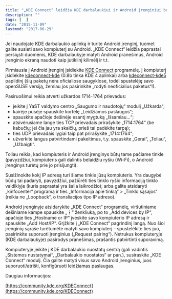 ```yaml
---
title: "„KDE Connect“ leidžia KDE darbalaukiui ir Android įrenginiui bendrauti tarpusavyje"
description: ""
tags: [  ]
date: "2015-11-09"
lastmod: "2017-06-29"
---
```

Jei naudojate KDE darbalaukio aplinką ir turite Android įrenginį, tuomet galite susieti savo kompiuterį su Android. „KDE Connect“ leidžia paprastai persiųsti duomenis, KDE darbalaukyje matyti Android pranešimus, Android įrenginio ekraną naudoti kaip jutiklinį kilimėlį ir t.t.

Pirmiausia į Android įrenginį įsidiekite [KDE Connect](https://play.google.com/store/apps/details?id=org.kde.kdeconnect_tp) programėlę. Į kompiuterį įsidiekite [kdeconnect-kde](https://software.opensuse.org/package/kdeconnect-kde) (0.8b tinka KDE 4 aplinkai) arba [kdeconnect-kde5](https://software.opensuse.org/package/kdeconnect-kde5) papildinį (šių paketų nėra oficialiose saugyklose, todėl spustelėję savo openSUSE versiją, žemiau jos pasirinkite „rodyti neoficialius paketus“!).

Pasiruošimui reikia atverti užkardos 1714-1764 prievadus:

*   įeikite į YaST valdymo centro „Saugumo ir naudotojų“ modulį „Užkarda“;
*   kairėje pusėje spauskite kortelę „Leidžiamos paslaugos“;
*   spauskite apačioje dešinėje esantį mygtuką „Išsamiau...“;
*   atsivėrusiame lange ties TCP prievadais prirašykite „1714:1764“ (be kabučių; jei čia jau yra skaičių, prieš tai padėkite tarpą);
*   ties UDP prievadais lygiai taip pat prirašykite „1714:1764“;
*   užverkite langus patvirtindami pakeitimus, t.y. spauskite „Gerai“, „Toliau“, „Užbaigti“.

Toliau reikia, kad kompiuteris ir Android įrenginys būtų tame pačiame tinkle (pavyzdžiui, kompiuteris gali dalintis belaidžiu ryšiu (Wi-Fi), o Android įrenginys turėtų prie jo prisijungti).

Susižinokite kokį IP adresą turi šiame tinkle jūsų kompiuteris. Yra daugybė būdų tai padaryti, pavyzdžiui, pažiūrėti ties tinklo ryšio informaciją tinklo valdiklyje (kuris paprastai yra šalia laikrodžio); arba galite atsidaryti „kinfocenter“ programą ir ties „Informacija apie tinklą“ > „Tinklo sąsajos“ (reikia ne „Loopback“, o transliacijos tipo IP adreso).

Android įrenginyje atsidarykite „KDE Connect“ programėlę, viršutiniame dešiniame kampe spauskite „**⋮**“ ženkliuką, po to „Add devices by IP“, apačioje ties „Hostname or IP“ įveskite savo kompiuterio IP adresą ir spauskite „Add Host/IP“. Grįžkite į „KDE Connect“ pagrindinį langą. Nuo šiol įrenginių sąraše turėtumėte matyti savo kompiuterį – spustelėkite ties juo, pasirinkite suporuoti įrenginius („Request pairing“). Netrukus kompiuteryje (KDE darbalaukyje) pasirodys pranešimas, prašantis patvirtinti suporavimą.

Kompiuteryje įeikite į KDE darbalaukio nuostatų centrą (gali vadintis „Sistemos nustatymai“, „Darbalaukio nuostatos“ ar pan.), susiraskite „KDE Connect“ modulį. Čia galite matyti visus savo Android įrenginius, juos suporuoti/atrišti, konfigūruoti leidžiamas paslaugas.

Daugiau informacijos:

[https://community.kde.org/KDEConnect](https://community.kde.org/KDEConnect)
